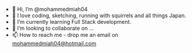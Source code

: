 - 👋 Hi, I’m @mohammedmiah04
- 👀 I love coding, sketching, running with squirrels and all things Japan.  
- 🌱 I’m currently learning Full Stack development. 
- 💞️ I’m looking to collaborate on ...
- 📫 How to reach me - drop me an email on mohammedmiah04@hotmail.com 

<!---
mohammedmiah04/mohammedmiah04 is a ✨ special ✨ repository because its `README.md` (this file) appears on your GitHub profile.
You can click the Preview link to take a look at your changes.
--->
